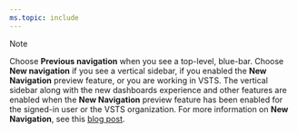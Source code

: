 ```yaml
---
ms.topic: include
---
```


> [!NOTE]
> Choose **Previous navigation** when you see a top-level, blue-bar. Choose **New navigation** if you see a vertical sidebar, if you enabled the **New Navigation** preview feature, or you are working in VSTS. The vertical sidebar along with the new dashboards experience and other features are enabled when the **New Navigation** preview feature has been enabled for the signed-in user or the VSTS organization. For more information on **New Navigation**, see this [blog post](https://blogs.msdn.microsoft.com/devops/2018/06/19/new-navigation/).  
